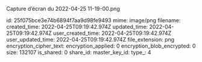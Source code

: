 Capture d’écran du 2022-04-25 11-19-00.png

id: 25f075bce3e74b6894f7aa9d98fe9493
mime: image/png
filename: 
created_time: 2022-04-25T09:19:42.974Z
updated_time: 2022-04-25T09:19:42.974Z
user_created_time: 2022-04-25T09:19:42.974Z
user_updated_time: 2022-04-25T09:19:42.974Z
file_extension: png
encryption_cipher_text: 
encryption_applied: 0
encryption_blob_encrypted: 0
size: 132107
is_shared: 0
share_id: 
master_key_id: 
type_: 4